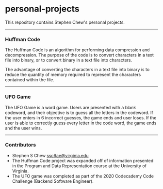 # personal-projects

This repository contains Stephen Chew's personal projects. 

---

### Huffman Code
The Huffman Code is an algorithm for performing data compression and decompression. The purpose of the code is to convert characters in a text file into binary, or to convert binary in a text file into characters. 

The advantage of converting the characters in a text file into binary is to reduce the quantity of memory required to represent the characters contained within the file. 

---

### UFO Game
The UFO Game is a word game. Users are presented with a blank codeword, and their objective is to guess all the letters in the codeword. If the user enters in 6 incorrect guesses, the game ends and user loses. If the user is able to correctly guess every letter in the code word, the game ends and the user wins.

---

### Contributors

- Stephen S Chew <ssc6ae@virginia.edu>
- The Huffman Code project was expanded off of information presented in the Program and Data Representation course at the University of Virginia.
- The UFO game was completed as part of the 2020 Codecademy Code Challenge (Backend Software Engineer).